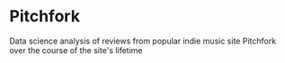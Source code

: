 # Pitchfork
Data science analysis of reviews from popular indie music site Pitchfork over the course of the site's lifetime
